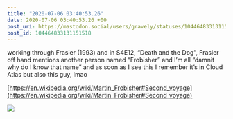 ```yaml
---
title: "2020-07-06 03:40:53.26"
date: 2020-07-06 03:40:53.26 +00
post_uri: https://mastodon.social/users/gravely/statuses/104464833131151518
post_id: 104464833131151518
---
```

working through Frasier (1993) and in S4E12, “Death and the Dog”, Frasier off hand mentions another person named “Frobisher” and I’m all “damnit why do I know that name” and as soon as I see this I remember it’s in Cloud Atlas but also this guy, lmao

[https://en.wikipedia.org/wiki/Martin_Frobisher#Second_voyage](https://en.wikipedia.org/wiki/Martin_Frobisher#Second_voyage)


![](/images/30587623.png)

